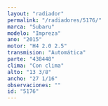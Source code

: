 ```yaml
---
layout: "radiador"
permalink: "/radiadores/5176/"
marca: "Subaru"
modelo: "Impreza"
ano: "2015"
motor: "H4 2.0 2.5"
transmision: "Automática"
parte: "438448"
clima: "Con clima"
alto: "13 3/8"
ancho: "27 1/16"
observaciones: ""
id: "5176"
---
```


